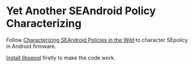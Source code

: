 # Yet Another SEAndroid Policy Characterizing

Follow  [Characterizing SEAndroid Policies in the Wild](https://arxiv.org/pdf/1510.05497.pdf) to character SEpolicy in Android firmware.

[Install libsepol](https://github.com/dm4sec/BigMAC) firstly to make the code work.

